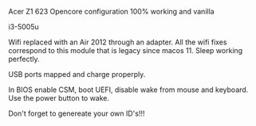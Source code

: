 Acer Z1 623 Opencore configuration
100% working and vanilla

i3-5005u

Wifi replaced with an Air 2012 through an adapter.
All the wifi fixes correspond to this module that is legacy since macos 11.
Sleep working perfectly.

USB ports mapped and charge properply.

In BIOS enable CSM, boot UEFI, disable wake from mouse and keyboard.
Use the power button to wake.

Don't forget to genereate your own ID's!!!
